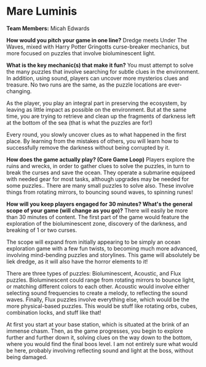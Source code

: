 # Mare Luminis

**Team Members:** Micah Edwards

**How would you pitch your game in one line?** Dredge meets Under The Waves, mixed with Harry Potter Gringotts curse-breaker mechanics, but more focused on puzzles that involve bioluminescent light.

**What is the key mechanic(s) that make it fun?** You must attempt to solve the many puzzles that involve searching for subtle clues in the environment. In addition, using sound, players can uncover more mysterios clues and treasure. No two runs are the same, as the puzzle locations are ever-changing.

As the player, you play an integral part in preserving the ecosystem, by leaving as little impact as possible on the environment. But at the same time, you are trying to retrieve and clean up the fragments of darkness left at the bottom of the sea (that is what the puzzles are for!)

Every round, you slowly uncover clues as to what happened in the first place. By learning from the mistakes of others, you will learn how to successfully remove the darkness without being corrupted by it.

**How does the game actually play? (Core Game Loop)** Players explore the ruins and wrecks, in order to gather clues to solve the puzzles, in turn to break the curses and save the ocean. They operate a submarine equipeed with needed gear for most tasks, although upgrades may be needed for some puzzles.. There are many small puzzles to solve also. These involve things from rotating mirrors, to bouncing sound waves, to spinning runes!

**How will you keep players engaged for 30 minutes? What's the general scope of your game (will change as you go)?** There will easily be more than 30 minutes of content. The first part of the game would feature the exploration of the bioluminescent zone, discovery of the darkness, and breaking of 1 or two curses.

The scope will expand from initially appearing to be simply an ocean exploration game with a few fun twists, to becoming much more advanced, involving mind-bending puzzles and storylines. This game will absolutely be liek dredge, as it will also have the horror elements to it!

There are three types of puzzles: Bioluminescent, Acoustic, and Flux puzzles. Bioluminescent could range from rotating mirrors to bounce light, or matching different colors to each other. Acoustic would involve either selecting sound frequencies to create a melody, to reflecting the sound waves. Finally, Flux puzzles involve everything else, which would be the more physical-based puzzles. This would be stuff like rotating orbs, cubes, combination locks, and stuff like that!

At first you start at your base station, which is situated at the brink of an immense chasm. Then, as the game progresses, you begin to explore further and further down it, solving clues on the way down to the bottom, where you would find the final boos level. I am not entirely sure what would be here, probably involving reflecting sound and light at the boss, without being damaged.
